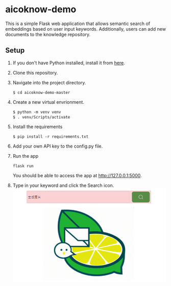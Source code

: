 # aicoknow-demo

This is a simple Flask web application that allows semantic search of embeddings based on user input keywords. Additionally, users can add new documents to the knowledge repository.

## Setup
1. If you don't have Python installed, install it from [here](https://www.python.org/downloads/).

2. Clone this repository.

3. Navigate into the project directory.
    ```
    $ cd aicoknow-demo-master
    ```

4. Create a new virtual envrionment.
    ```
    $ python -m venv venv
    $ . venv/Scripts/activate
    ```

5. Install the requirements
    ```
    $ pip install -r requirements.txt
    ```

6. Add your own API key to the config.py file.

7. Run the app
    ```
    flask run
    ```

    You should be able to access the app at http://127.0.0.1:5000.
    
8. Type in your keyword and click the Search icon.
    ![Type In Keyword](1_keyword.png)
    
